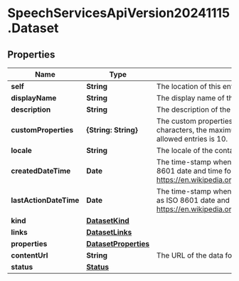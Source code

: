 # SpeechServicesApiVersion20241115.Dataset

## Properties
Name | Type | Description | Notes
------------ | ------------- | ------------- | -------------
**self** | **String** | The location of this entity. | [optional] 
**displayName** | **String** | The display name of the object. | 
**description** | **String** | The description of the object. | [optional] 
**customProperties** | **{String: String}** | The custom properties of this entity. The maximum allowed key length is 64 characters, the maximum allowed value length is 256 characters and the count of allowed entries is 10. | [optional] 
**locale** | **String** | The locale of the contained data. | 
**createdDateTime** | **Date** | The time-stamp when the object was created. The time stamp is encoded as ISO 8601 date and time format (\"YYYY-MM-DDThh:mm:ssZ\", see https://en.wikipedia.org/wiki/ISO_8601#Combined_date_and_time_representations). | [optional] 
**lastActionDateTime** | **Date** | The time-stamp when the current status was entered. The time stamp is encoded as ISO 8601 date and time format (\"YYYY-MM-DDThh:mm:ssZ\", see https://en.wikipedia.org/wiki/ISO_8601#Combined_date_and_time_representations). | [optional] 
**kind** | [**DatasetKind**](DatasetKind.md) |  | 
**links** | [**DatasetLinks**](DatasetLinks.md) |  | [optional] 
**properties** | [**DatasetProperties**](DatasetProperties.md) |  | [optional] 
**contentUrl** | **String** | The URL of the data for the dataset. | [optional] 
**status** | [**Status**](Status.md) |  | [optional] 


